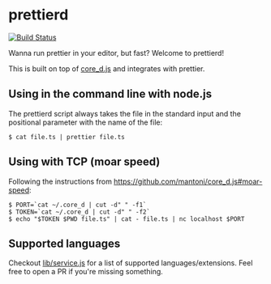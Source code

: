 # prettierd

[![Build Status](https://github.com/fsouza/prettierd/workflows/Build/badge.svg)](https://github.com/fsouza/prettierd/actions?query=branch:main+workflow:Build)

Wanna run prettier in your editor, but fast? Welcome to prettierd!

This is built on top of [core_d.js](https://github.com/mantoni/core_d.js) and
integrates with prettier.

## Using in the command line with node.js

The prettierd script always takes the file in the standard input and the
positional parameter with the name of the file:

```
$ cat file.ts | prettier file.ts
```

## Using with TCP (moar speed)

Following the instructions from https://github.com/mantoni/core_d.js#moar-speed:

```
$ PORT=`cat ~/.core_d | cut -d" " -f1`
$ TOKEN=`cat ~/.core_d | cut -d" " -f2`
$ echo "$TOKEN $PWD file.ts" | cat - file.ts | nc localhost $PORT
```

## Supported languages

Checkout [lib/service.js](/lib/service.js) for a list of supported
languages/extensions. Feel free to open a PR if you're missing something.
